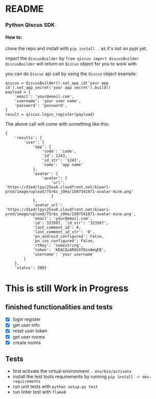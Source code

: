 # README

### Python Qiscus SDK

#### How to:
clone the repo and install with `pip install .` as it's not on pypi yet.

import the `QiscusBuilder` by `from qiscus import QiscusBuilder`
`QiscusBuilder` will return on `Qiscus` object for you to work with

you can do `Qiscus` api call by using the `Qiscus` object
example:
```
qiscus = QiscusBuilder().set_app_id('your app id').set_app_secret('your app secret').build()
payload = {
	'email': 'your@email.com',
	'username': 'your user name',
	'password': 'password',
}
result = qiscus.login_register(payload)
``` 

The above call will come with something like this:
```
{
	'results': {
		'user': {
			'app': {
				'code': 'code', 
				'id': 1243, 
				'id_str': '1243', 
				'name': 'app name'
			}, 
			'avatar': {
				'avatar': {
					'url': 'https://d1edrlpyc25xu0.cloudfront.net/kiwari-prod/image/upload/75r6s_jOHa/1507541871-avatar-mine.png'
					}
			}, 
			'avatar_url': 'https://d1edrlpyc25xu0.cloudfront.net/kiwari-prod/image/upload/75r6s_jOHa/1507541871-avatar-mine.png', 
			'email': 'your@email.com', 
			'id': 323507, 'id_str': '323507', 
			'last_comment_id': 0, 
			'last_comment_id_str': '0', 
			'pn_android_configured': False, 
			'pn_ios_configured': False, 
			'rtKey': 'somestring', 
			'token': 'KEACQzAR8SXfDznAmqEB', 
			'username': 'your username'
		}
	}, 
	'status': 200}

```

# This is still Work in Progress
## finished functionalities and tests
- [x] login register
- [x] get user info
- [x] reset user token
- [x] get user rooms
- [x] create rooms

## Tests
- first activate the virtual environment `. env/bin/activate`
- install the test tools requirements by running `pip install -r dev-requirements`
- run unit tests with `python setup.py test` 
- run linter test with `flake8` 